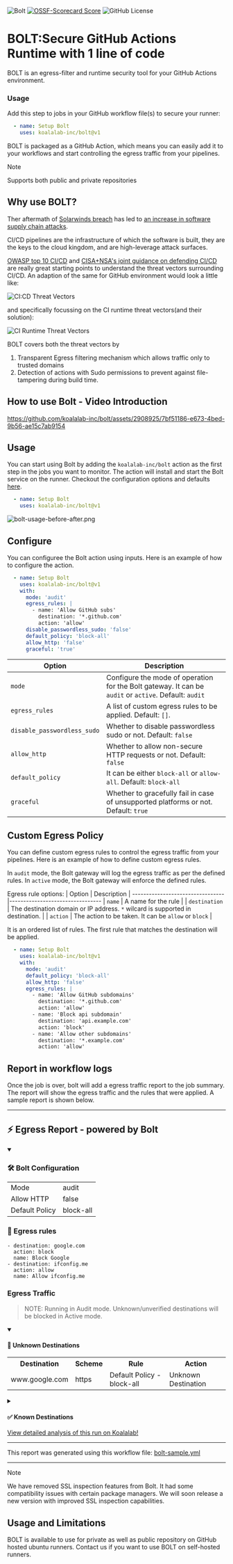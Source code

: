 ![Bolt](assets/imgs/bolt-header-dark.png)
[![OSSF-Scorecard Score](https://img.shields.io/ossf-scorecard/github.com/koalalab-inc/bolt?label=openssf%20scorecard)](https://api.securityscorecards.dev/projects/github.com/koalalab-inc/bolt)
![GitHub License](https://img.shields.io/github/license/koalalab-inc/bolt)

# BOLT:Secure GitHub Actions Runtime with 1 line of code
BOLT is an egress-filter and runtime security tool for your GitHub Actions environment.
### Usage
Add this step to jobs in your GitHub workflow file(s) to secure your runner:
```yaml
  - name: Setup Bolt
    uses: koalalab-inc/bolt@v1
```

BOLT is packaged as a GitHub Action, which means you can easily add it to your workflows and start controlling the egress traffic from your pipelines.

> [!NOTE]
> 
> Supports both public and private repositories

## Why use BOLT?
Ther aftermath of [Solarwinds breach](https://en.wikipedia.org/wiki/2020_United_States_federal_government_data_breach) has led to [an increase in software supply chain attacks](https://linuxfoundation.eu/newsroom/the-rising-threat-of-software-supply-chain-attacks-managing-dependencies-of-open-source-projects). 

CI/CD pipelines are the infrastructure of which the software is built, they are the keys to the cloud kingdom, and are high-leverage attack surfaces.

[OWASP top 10 CI/CD](https://owasp.org/www-project-top-10-ci-cd-security-risks/) and [CISA+NSA's joint guidance on defending CI/CD](https://www.cisa.gov/news-events/alerts/2023/06/28/cisa-and-nsa-release-joint-guidance-defending-continuous-integrationcontinuous-delivery-cicd) are really great starting points to understand the threat vectors surrounding CI/CD. An adaption of the same for GitHub environment would look a little like:

![CI:CD Threat Vectors](https://github.com/user-attachments/assets/99ed2591-6f8f-45f0-b6be-5e8133c19f96)

and specifically focussing on the CI runtime threat vectors(and their solution):

![CI Runtime Threat Vectors](https://github.com/user-attachments/assets/c115b4d1-d42c-4e72-85a4-b61eeda83371)

BOLT covers both the threat vectors by

1. Transparent Egress filtering mechanism which allows traffic only to trusted domains
2. Detection of actions with Sudo permissions to prevent against file-tampering during build time.


## How to use Bolt - Video Introduction

https://github.com/koalalab-inc/bolt/assets/2908925/7bf51186-e673-4bed-9b56-ae15c7ab9154


## Usage
You can start using Bolt by adding the `koalalab-inc/bolt` action as the first step in the jobs you want to monitor. The action will install and start the Bolt service on the runner. Checkout the configuration options and defaults [here](#Configure).

```yaml
  - name: Setup Bolt
    uses: koalalab-inc/bolt@v1
```

![bolt-usage-before-after.png](assets/imgs/bolt-usage-before-after.png)

## Configure
You can configuree the Bolt action using inputs. Here is an example of how to configure the action.

```yaml
  - name: Setup Bolt
    uses: koalalab-inc/bolt@v1
    with:
      mode: 'audit'
      egress_rules: |
        - name: 'Allow GitHub subs'
          destination: '*.github.com'
          action: 'allow'
      disable_passwordless_sudo: 'false'
      default_policy: 'block-all'
      allow_http: 'false'
      graceful: 'true'
```
| Option | Description  |
---------------------------------|---------------------------------
| `mode` | Configure the mode of operation for the Bolt gateway. It can be `audit` or `active`. Default: `audit` |
| `egress_rules` | A list of custom egress rules to be applied. Default: `[]`.
| `disable_passwordless_sudo` | Whether to disable passwordless sudo or not. Default: `false` |
| `allow_http` | Whether to allow non-secure HTTP requests or not. Default: `false`
| `default_policy` | It can be either `block-all` or `allow-all`. Default: `block-all` |
| `graceful` | Whether to gracefully fail in case of unsupported platforms or not. Default: `true` |

## Custom Egress Policy
You can define custom egress rules to control the egress traffic from your pipelines. Here is an example of how to define custom egress rules.

In `audit` mode, the Bolt gateway will log the egress traffic as per the defined rules. In `active` mode, the Bolt gateway will enforce the defined rules.

Egress rule options:
| Option | Description  |
---------------------------------|---------------------------------
| `name` | A name for the rule |
| `destination` | The destination domain or IP address. `*` wilcard is supported in destination. |
| `action` | The action to be taken. It can be `allow` or `block` |

It is an ordered list of rules. The first rule that matches the destination will be applied.


```yaml
  - name: Setup Bolt
    uses: koalalab-inc/bolt@v1
    with:
      mode: 'audit'
      default_policy: 'block-all'
      allow_http: 'false'
      egress_rules: |
        - name: 'Allow GitHub subdomains'
          destination: '*.github.com'
          action: 'allow'
        - name: 'Block api subdomain'
          destination: 'api.example.com'
          action: 'block'
        - name: 'Allow other subdomains'
          destination: '*.example.com'
          action: 'allow'
```

## Report in workflow logs
Once the job is over, bolt will add a egress traffic report to the job summary. The report will show the egress traffic and the rules that were applied. A sample report is shown below.

<hr>

<h2>⚡ Egress Report - powered by Bolt</h2>

<details open>
  <summary>
<h3>🛠️ Bolt Configuration</h3>

  </summary>
<table><tr><td>Mode</td><td>audit</td></tr><tr><td>Allow HTTP</td><td>false</td></tr><tr><td>Default Policy</td><td>block-all</td></tr></table>

</details>
    
<h3>📝 Egress rules</h3>
<pre lang="yaml"><code>- destination: google.com
  action: block
  name: Block Google
- destination: ifconfig.me
  action: allow
  name: Allow ifconfig.me</code></pre>

<h3>Egress Traffic</h3>
<blockquote>NOTE: Running in Audit mode. Unknown/unverified destinations will be blocked in Active mode.</blockquote>

<details open>
  <summary>
<h4>🚨 Unknown Destinations</h4>

  </summary>
<table><tr><th>Destination</th><th>Scheme</th><th>Rule</th><th>Action</th></tr><tr><td>www.google.com</td><td>https</td><td>Default Policy - block-all</td><td>Unknown Destination</td></tr></table>

</details>
    
<details>
  <summary>
<h4>✅ Known Destinations</h4>

  </summary>
<table><tr><th>Destination</th><th>Scheme</th><th>Rule</th><th>Action</th></tr><tr><td>github.com</td><td>https</td><td>Reqd by Github Action</td><td>✅</td></tr><tr><td>pipelinesghubeus6.actions.githubusercontent.com</td><td>https</td><td>Reqd by Github Action</td><td>✅</td></tr><tr><td>results-receiver.actions.githubusercontent.com</td><td>https</td><td>Reqd by Github Action</td><td>✅</td></tr><tr><td>ifconfig.me</td><td>https</td><td>Allow ifconfig.me</td><td>✅</td></tr><tr><td>api.github.com</td><td>https</td><td>Reqd by Github Action</td><td>✅</td></tr></table>

</details>
    <a href="https://www.koalalab.com">View detailed analysis of this run on Koalalab!</a>
<hr>

This report was generated using this workflow file: [bolt-sample.yml](examples/bolt.yml)

<hr>

> [!NOTE]
> 
> We have removed SSL inspection features from Bolt. It had some compatibility issues with certain package managers. We will soon release a new version with improved SSL inspection capabilities.


## Usage and Limitations

BOLT is available to use for private as well as public repository on GitHub hosted ubuntu runners. Contact us if you want to use BOLT on self-hosted runners.
